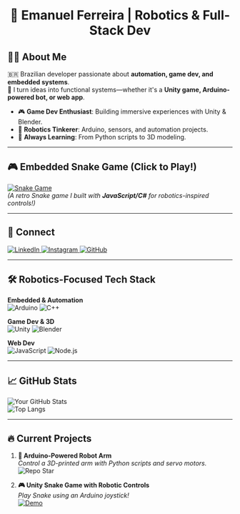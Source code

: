 <h1 align="center">🤖 Emanuel Ferreira | Robotics & Full-Stack Dev</h1>

## 👨‍💻 About Me
🇧🇷 Brazilian developer passionate about **automation, game dev, and embedded systems**.  
🔧 I turn ideas into functional systems—whether it's a **Unity game, Arduino-powered bot, or web app**.  

- 🎮 **Game Dev Enthusiast**: Building immersive experiences with Unity & Blender.  
- 🤖 **Robotics Tinkerer**: Arduino, sensors, and automation projects.  
- 🌱 **Always Learning**: From Python scripts to 3D modeling.  

---

## 🎮 Embedded Snake Game (Click to Play!)
<!-- GitHub README doesn't support JS, but you can link to a live demo -->
[![Snake Game](https://img.shields.io/badge/Play-Snake_Game-2ea44f?style=for-the-badge&logo=unity)](https://yourgithub.io/snake-game-demo)  
*(A retro Snake game I built with **JavaScript/C#** for robotics-inspired controls!)*  

---

## 🔗 Connect  
<p align="left">
  <a href="https://linkedin.com/in/emanuel-ferreira" target="_blank">
    <img src="https://img.shields.io/badge/LinkedIn-0077B5?style=for-the-badge&logo=linkedin&logoColor=white" alt="LinkedIn"/>
  </a>
  <a href="https://instagram.com/e.manuelfv" target="_blank">
    <img src="https://img.shields.io/badge/Instagram-E4405F?style=for-the-badge&logo=instagram&logoColor=white" alt="Instagram"/>
  </a>
  <a href="https://github.com/yourusername" target="_blank">
    <img src="https://img.shields.io/badge/GitHub-100000?style=for-the-badge&logo=github&logoColor=white" alt="GitHub"/>
  </a>
</p>

---

## 🛠️ Robotics-Focused Tech Stack  
**Embedded & Automation**  
![Arduino](https://img.shields.io/badge/Arduino-00979D?style=for-the-badge&logo=Arduino&logoColor=white)
![C++](https://img.shields.io/badge/C%2B%2B-00599C?style=for-the-badge&logo=c%2B%2B&logoColor=white)  

**Game Dev & 3D**  
![Unity](https://img.shields.io/badge/Unity-100000?style=for-the-badge&logo=unity&logoColor=white)
![Blender](https://img.shields.io/badge/Blender-%23F5792A.svg?style=for-the-badge&logo=blender&logoColor=white)  

**Web Dev**  
![JavaScript](https://img.shields.io/badge/JavaScript-F7DF1E?style=for-the-badge&logo=javascript&logoColor=black)
![Node.js](https://img.shields.io/badge/Node.js-43853D?style=for-the-badge&logo=node.js&logoColor=white)  

---

## 📈 GitHub Stats  
![Your GitHub Stats](https://github-readme-stats.vercel.app/api?username=yourusername&show_icons=true&theme=dark&hide_border=true&bg_color=0D1117)  
![Top Langs](https://github-readme-stats.vercel.app/api/top-langs/?username=yourusername&layout=compact&theme=dark&hide_border=true&bg_color=0D1117)  

---

## 🔥 Current Projects  
1. **🤖 Arduino-Powered Robot Arm**  
   *Control a 3D-printed arm with Python scripts and servo motors.*  
   ![Repo Star](https://img.shields.io/github/stars/yourusername/robot-arm?style=social)  

2. **🎮 Unity Snake Game with Robotic Controls**  
   *Play Snake using an Arduino joystick!*  
   [![Demo](https://img.shields.io/badge/Try_Demo-2ea44f?style=flat-square)](https://yourgithub.io/snake-game)
